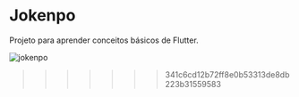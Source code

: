 # Jokenpo
Projeto para aprender conceitos básicos de Flutter.

![jokenpo](https://user-images.githubusercontent.com/7034344/88302090-cef09980-ccdb-11ea-84ef-00ea5d359f7d.png)
>>>>>>> 341c6cd12b72ff8e0b53313de8db223b31559583
